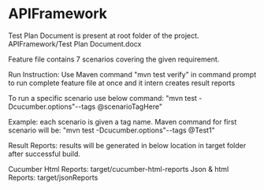# APIFramework

Test Plan Document is present at root folder of the project.
APIFramework/Test Plan Document.docx

Feature file contains 7 scenarios covering the given requirement.

Run Instruction:
Use Maven command "mvn test verify" in command prompt to run complete feature file at once and it intern creates result reports

To run a specific scenario use below command:
"mvn test -Dcucumber.options"--tags @scenarioTagHere"

Example: each scenario is given a tag name.
Maven command for first scenario will be: "mvn test -Dcucumber.options"--tags @Test1"


Result Reports: results will be generated in below location in target folder after successful build.

Cucumber Html Reports: target/cucumber-html-reports
Json & html Reports: target/jsonReports




 
